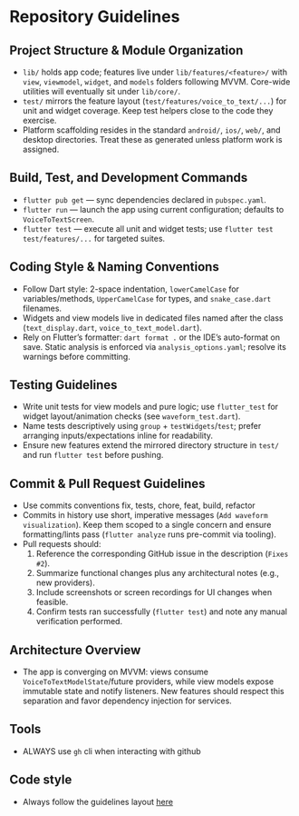 # Repository Guidelines

## Project Structure & Module Organization

- `lib/` holds app code; features live under `lib/features/<feature>/` with `view`, `viewmodel`, `widget`, and `models` folders following MVVM. Core-wide utilities will eventually sit under `lib/core/`.
- `test/` mirrors the feature layout (`test/features/voice_to_text/...`) for unit and widget coverage. Keep test helpers close to the code they exercise.
- Platform scaffolding resides in the standard `android/`, `ios/`, `web/`, and desktop directories. Treat these as generated unless platform work is assigned.

## Build, Test, and Development Commands

- `flutter pub get` — sync dependencies declared in `pubspec.yaml`.
- `flutter run` — launch the app using current configuration; defaults to `VoiceToTextScreen`.
- `flutter test` — execute all unit and widget tests; use `flutter test test/features/...` for targeted suites.

## Coding Style & Naming Conventions

- Follow Dart style: 2-space indentation, `lowerCamelCase` for variables/methods, `UpperCamelCase` for types, and `snake_case.dart` filenames.
- Widgets and view models live in dedicated files named after the class (`text_display.dart`, `voice_to_text_model.dart`).
- Rely on Flutter’s formatter: `dart format .` or the IDE’s auto-format on save. Static analysis is enforced via `analysis_options.yaml`; resolve its warnings before committing.

## Testing Guidelines

- Write unit tests for view models and pure logic; use `flutter_test` for widget layout/animation checks (see `waveform_test.dart`).
- Name tests descriptively using `group` + `testWidgets`/`test`; prefer arranging inputs/expectations inline for readability.
- Ensure new features extend the mirrored directory structure in `test/` and run `flutter test` before pushing.

## Commit & Pull Request Guidelines

- Use commits conventions fix, tests, chore, feat, build, refactor
- Commits in history use short, imperative messages (`Add waveform visualization`). Keep them scoped to a single concern and ensure formatting/lints pass (`flutter analyze` runs pre-commit via tooling).
- Pull requests should:
  1. Reference the corresponding GitHub issue in the description (`Fixes #2`).
  2. Summarize functional changes plus any architectural notes (e.g., new providers).
  3. Include screenshots or screen recordings for UI changes when feasible.
  4. Confirm tests ran successfully (`flutter test`) and note any manual verification performed.

## Architecture Overview

- The app is converging on MVVM: views consume `VoiceToTextModelState`/future providers, while view models expose immutable state and notify listeners. New features should respect this separation and favor dependency injection for services.

## Tools

- ALWAYS use `gh` cli when interacting with github

## Code style

- Always follow the guidelines layout [here](https://github.com/flutter/flutter/blob/master/docs/contributing/Style-guide-for-Flutter-repo.md)

